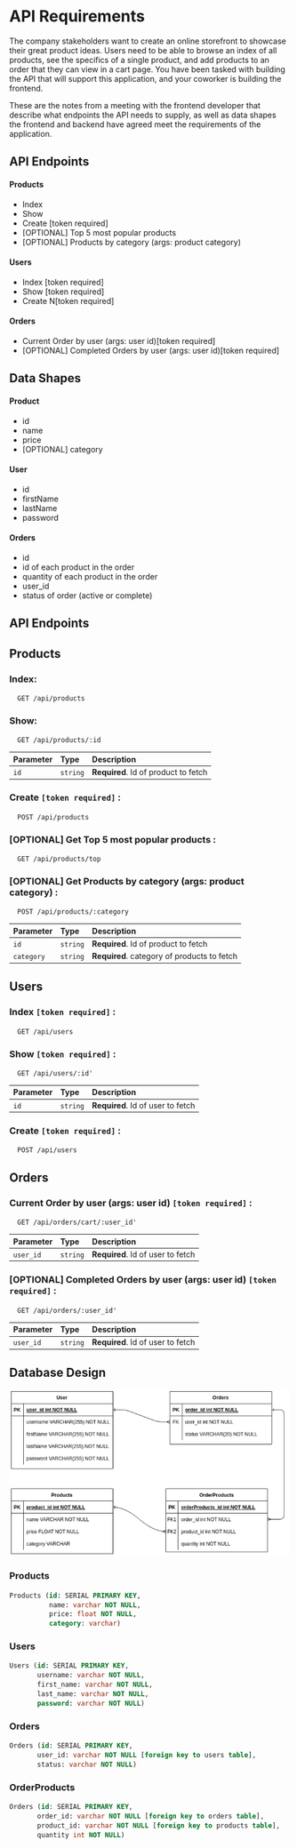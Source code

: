 # API Requirements
The company stakeholders want to create an online storefront to showcase their great product ideas. Users need to be able to browse an index of all products, see the specifics of a single product, and add products to an order that they can view in a cart page. You have been tasked with building the API that will support this application, and your coworker is building the frontend.

These are the notes from a meeting with the frontend developer that describe what endpoints the API needs to supply, as well as data shapes the frontend and backend have agreed meet the requirements of the application. 

## API Endpoints
#### Products
- Index 
- Show
- Create [token required]
- [OPTIONAL] Top 5 most popular products 
- [OPTIONAL] Products by category (args: product category)

#### Users
- Index [token required]
- Show [token required]
- Create N[token required]

#### Orders
- Current Order by user (args: user id)[token required]
- [OPTIONAL] Completed Orders by user (args: user id)[token required]

## Data Shapes
#### Product
-  id
- name
- price
- [OPTIONAL] category

#### User
- id
- firstName
- lastName
- password

#### Orders
- id
- id of each product in the order
- quantity of each product in the order
- user_id
- status of order (active or complete)




## API Endpoints
## Products
### Index:

```http
  GET /api/products
```


### Show:

```http
  GET /api/products/:id
```

| Parameter | Type     | Description                          |
| :-------- | :------- | :----------------------------------- |
| `id`      | `string` | **Required**. Id of product to fetch |

### Create **`[token required]`** :

```http
  POST /api/products
```

### [OPTIONAL] Get Top 5 most popular products :

```http
  GET /api/products/top
```
### [OPTIONAL] Get Products by category (args: product category)  :

```http
  POST /api/products/:category
```

| Parameter | Type     | Description                                 |
| :-------- | :------- | :------------------------------------------ |
| `id`      | `string` | **Required**. Id of product to fetch        |
| `category`| `string` | **Required**. category of products to fetch |


## Users
### Index **`[token required]`** :

```http
  GET /api/users
```
### Show **`[token required]`** :

```http
  GET /api/users/:id'
```

| Parameter | Type     | Description                          |
| :-------- | :------- | :----------------------------------- |
| `id`      | `string` | **Required**. Id of user to fetch    |

### Create **`[token required]`** :

```http
  POST /api/users
```

## Orders
### Current Order by user (args: user id) **`[token required]`** :
```http
  GET /api/orders/cart/:user_id'
```

| Parameter | Type     | Description                            |
| :-------- | :------- | :------------------------------------- |
| `user_id` | `string` | **Required**. Id of user to fetch      |

### [OPTIONAL] Completed Orders by user (args: user id) **`[token required]`** :
```http
  GET /api/orders/:user_id'
```
| Parameter | Type     | Description                            |
| :-------- | :------- | :------------------------------------- |
| `user_id` | `string` | **Required**. Id of user to fetch    



## Database Design
![Alt text](docs/storefront_erd.png?raw=true "Flow Chart")
### Products
```sql
Products (id: SERIAL PRIMARY KEY,
          name: varchar NOT NULL,
          price: float NOT NULL,
          category: varchar)
```
### Users
```sql
Users (id: SERIAL PRIMARY KEY,
       username: varchar NOT NULL,
       first_name: varchar NOT NULL,
       last_name: varchar NOT NULL,
       password: varchar NOT NULL)
```
### Orders
```sql
Orders (id: SERIAL PRIMARY KEY,
       user_id: varchar NOT NULL [foreign key to users table],
       status: varchar NOT NULL)
```
### OrderProducts
```sql
Orders (id: SERIAL PRIMARY KEY,
       order_id: varchar NOT NULL [foreign key to orders table],
       product_id: varchar NOT NULL [foreign key to products table],
       quantity int NOT NULL)
```